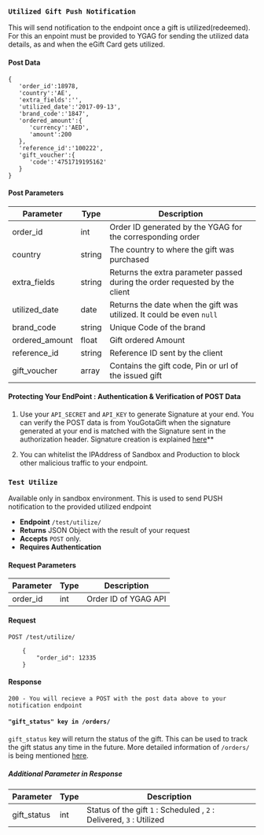 ### `Utilized Gift Push Notification`

This will send notification to the endpoint once a gift is utilized(redeemed). For this an enpoint must be provided to YGAG for sending the utilized data details, as and when the eGift Card gets utilized.

#### Post Data

    {  
       'order_id':18978,
       'country':'AE',
       'extra_fields':'',
       'utilized_date':'2017-09-13',
       'brand_code':'1847',
       'ordered_amount':{  
          'currency':'AED',
          'amount':200
       },
       'reference_id':'100222',
       'gift_voucher':{  
          'code':'4751719195162'
       }
    }
    
#### Post Parameters
| Parameter    | Type | Description   |
| ------------ | ---- | ------------- |
| order_id | int | Order ID generated by the YGAG for the corresponding order |
| country | string | The country to where the gift was purchased |
| extra_fields | string | Returns the extra parameter passed during the order requested by the client |
| utilized_date | date | Returns the date when the gift was utilized. It could be even `null`|
| brand_code | string | Unique Code of the brand |
| ordered_amount | float | Gift ordered Amount |
| reference_id | string | Reference ID sent by the client |
| gift_voucher | array | Contains the gift code, Pin or url of the issued gift |

#### Protecting Your EndPoint :  Authentication & Verification of POST Data

1. Use your `API_SECRET` and `API_KEY` to generate Signature at your end. You can verify the POST data is from YouGotaGift when the signature generated at your end is matched with the Signature sent in the authorization header. Signature creation is explained [here](https://github.com/YouGotaGift/docs/blob/master/Corporate-eGift-API-Sample-Code-V2.md)**

2. You can whitelist the IPAddress of Sandbox and Production to block other malicious traffic to your endpoint.


### `Test Utilize `
Available only in sandbox environment. This is used to send PUSH notification to the provided utilized endpoint

- **Endpoint** `/test/utilize/`
- **Returns** JSON Object with the result of your request
- **Accepts** `POST` only.
- **Requires Authentication**

#### Request Parameters
| Parameter    | Type | Description   |
| ------------ | ---- | ------------- |
| order_id | int | Order ID of YGAG API |

#### Request

    POST /test/utilize/ 
    
        {
            "order_id": 12335
        }

#### Response     
    
    200 - You will recieve a POST with the post data above to your notification endpoint


#### `"gift_status" key in /orders/` 

`gift_status` key will return the status of the gift. This can be used to track the gift status any time in the future. More detailed information of `/orders/` is being mentioned [here](https://github.com/YouGotaGift/docs/blob/codesearch-patch-2/Corporate-Rewards-API.md#list-all-orders).

##### Additional Parameter in Response 

| Parameter    | Type | Description   |
| ------------ | ---- | ------------- |
| gift_status | int | Status of the gift `1` : Scheduled , `2` : Delivered, `3` : Utilized   |
